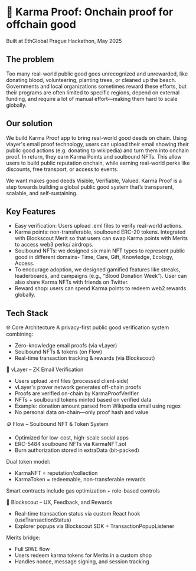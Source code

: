 # 🫶 Karma Proof: Onchain proof for offchain good
Built at EthGlobal Prague Hackathon, May 2025

## The problem
Too many real-world public good goes unrecognized and unrewarded, like donating blood, volunteering, planting trees, or cleaned up the beach. Governments and local organizations sometimes reward these efforts, but their programs are often limited to specific regions, depend on external funding, and require a lot of manual effort—making them hard to scale globally.

## Our solution
We build Karma Proof app to bring real-world good deeds on chain. 
Using vlayer's email proof technology, users can upload their email showing their public good actions (e.g. donating to wikipedia) and turn them into onchain proof. In return, they earn Karma Points and soulbound NFTs. This allow users to build public reputation onchain, while earning real-world perks like discounts, free transport, or access to events.

We want makes good deeds Visible, Verifiable, Valued. Karma Proof is a step towards building a global public good system that’s transparent, scalable, and self-sustaining. 

## Key Features
- Easy verification: Users upload .eml files to verify real-world actions.
- Karma points: non-transferable, soulbound ERC-20 tokens. Integrated with Blockscout Merit so that users can swap Karma points with Merits to access web3 perks/ airdrops.
- Soulbound NFTs: we designed six main NFT types to represent public good in different domains- Time, Care, Gift, Knowledge, Ecology, Access. 
- To encourage adoption, we designed gamified features like streaks, leaderboards, and campaigns (e.g., “Blood Donation Week”). User can also share Karma NFTs with friends on Twitter.
- Reward shop: users can spend Karma points to redeem web2 rewards globally.

## Tech Stack  
🌐 Core Architecture
A privacy-first public good verification system combining:
- Zero-knowledge email proofs (via vLayer)
- Soulbound NFTs & tokens (on Flow)
- Real-time transaction tracking & rewards (via Blockscout)

🔐 vLayer – ZK Email Verification
- Users upload .eml files (processed client-side)
- vLayer's prover network generates off-chain proofs
- Proofs are verified on-chain by KarmaProofVerifier
- NFTs + soulbound tokens minted based on verified data
- Example: donation amount parsed from Wikipedia email using regex
- No personal data on-chain—only proof hash and value

🪙 Flow – Soulbound NFT & Token System
- Optimized for low-cost, high-scale social apps
- ERC-5484 soulbound NFTs via KarmaNFT.sol
- Burn authorization stored in extraData (bit-packed)

Dual token model:
- KarmaNFT = reputation/collection
- KarmaToken = redeemable, non-transferable rewards

Smart contracts include gas optimization + role-based controls

🧩 Blockscout – UX, Feedback, and Rewards
- Real-time transaction status via custom React hook (useTransactionStatus)
- Explorer popups via Blockscout SDK + TransactionPopupListener

Merits bridge:
- Full SIWE flow
- Users redeem karma tokens for Merits in a custom shop
- Handles nonce, message signing, and session tracking
